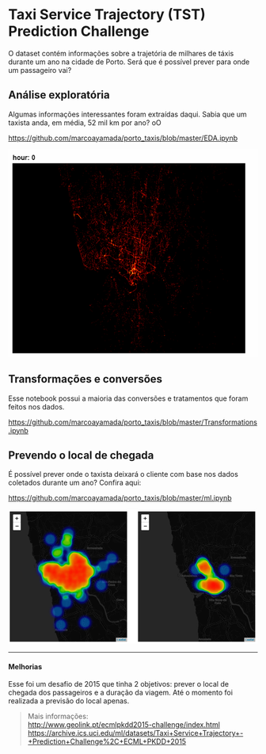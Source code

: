 # Taxi Service Trajectory (TST) Prediction Challenge

O dataset contém informações sobre a trajetória de milhares de táxis durante um ano na cidade de Porto. Será que é possível prever para onde um passageiro vai?


## Análise exploratória

Algumas informações interessantes foram extraídas daqui. Sabia que um taxista anda, em média, 52 mil km por ano? oO

https://github.com/marcoayamada/porto_taxis/blob/master/EDA.ipynb


![Porto](img/taxi_gif.gif)


## Transformações e conversões

Esse notebook possui a maioria das conversões e tratamentos que foram feitos nos dados.

https://github.com/marcoayamada/porto_taxis/blob/master/Transformations.ipynb

## Prevendo o local de chegada

É possível prever onde o taxista deixará o cliente com base nos dados coletados durante um ano? Confira aqui:

https://github.com/marcoayamada/porto_taxis/blob/master/ml.ipynb

![Real_pred](map/compare_img.PNG)

___

#### Melhorias

Esse foi um desafio de 2015 que tinha 2 objetivos: prever o local de chegada dos passageiros e a duração da viagem. Até o momento foi realizada a previsão do local apenas.

> Mais informações: </br>
> http://www.geolink.pt/ecmlpkdd2015-challenge/index.html </br>
> https://archive.ics.uci.edu/ml/datasets/Taxi+Service+Trajectory+-+Prediction+Challenge%2C+ECML+PKDD+2015
